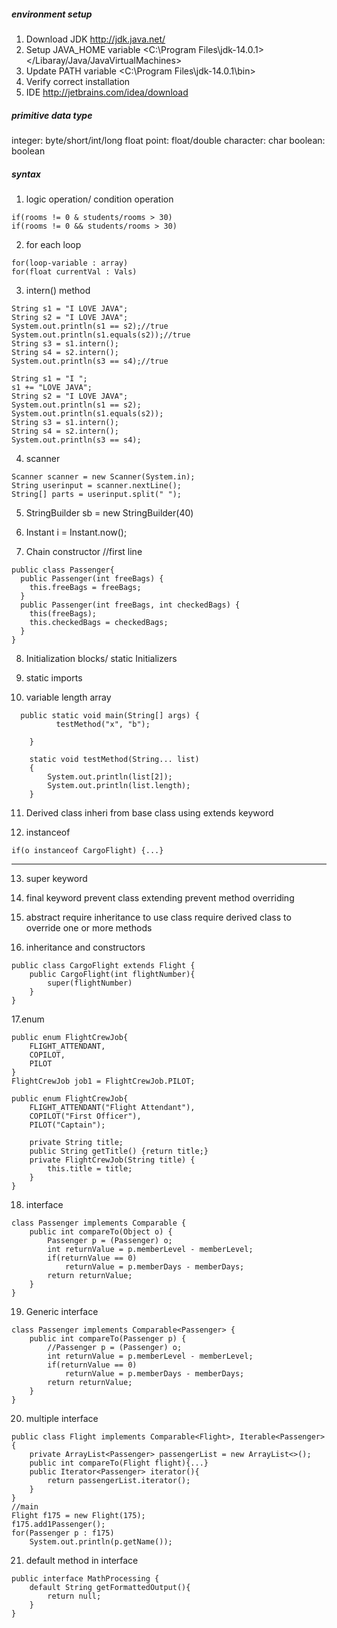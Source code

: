 ##### environment setup
1. Download JDK <http://jdk.java.net/> 
2. Setup JAVA_HOME variable <C:\Program Files\jdk-14.0.1> </Libaray/Java/JavaVirtualMachines>
3. Update PATH variable <C:\Program Files\jdk-14.0.1\bin>
4. Verify correct installation
5. IDE <http://jetbrains.com/idea/download>

##### primitive data type

integer: byte/short/int/long
float point: float/double
character: char
boolean: boolean

##### syntax
1. logic operation/ condition operation
```
if(rooms != 0 & students/rooms > 30)
if(rooms != 0 && students/rooms > 30)
```
2. for each loop
```
for(loop-variable : array)
for(float currentVal : Vals)
```
3. intern() method
```
String s1 = "I LOVE JAVA";
String s2 = "I LOVE JAVA";
System.out.println(s1 == s2);//true
System.out.println(s1.equals(s2));//true
String s3 = s1.intern();
String s4 = s2.intern();
System.out.println(s3 == s4);//true
```
```
String s1 = "I ";
s1 += "LOVE JAVA";
String s2 = "I LOVE JAVA";
System.out.println(s1 == s2);
System.out.println(s1.equals(s2));
String s3 = s1.intern();
String s4 = s2.intern();
System.out.println(s3 == s4);
```
4. scanner
```
Scanner scanner = new Scanner(System.in);
String userinput = scanner.nextLine();
String[] parts = userinput.split(" ");
```
5. StringBuilder sb = new StringBuilder(40)

6. Instant i = Instant.now();

7. Chain constructor //first line
```
public class Passenger{
  public Passenger(int freeBags) {
    this.freeBags = freeBags;
  }
  public Passenger(int freeBags, int checkedBags) {
    this(freeBags);
    this.checkedBags = checkedBags;
  }
}
```
8. Initialization blocks/ static Initializers

9. static imports

10. variable length array
```
  public static void main(String[] args) {
          testMethod("x", "b");

    }

	static void testMethod(String... list)
    {
        System.out.println(list[2]);
        System.out.println(list.length);
    }
```
11. Derived class inheri from base class using extends keyword

12. instanceof
```
if(o instanceof CargoFlight) {...}
```
-------------------------------------
13. super keyword

14. final keyword 
prevent class extending
prevent method overriding

15. abstract
require inheritance to use class
require derived class to override one or more methods

16. inheritance and constructors
```
public class CargoFlight extends Flight {
	public CargoFlight(int flightNumber){
		super(flightNumber)
	}
}
```

17.enum
```
public enum FlightCrewJob{
	FLIGHT_ATTENDANT,
	COPILOT,
	PILOT
}
FlightCrewJob job1 = FlightCrewJob.PILOT;
```
```
public enum FlightCrewJob{
	FLIGHT_ATTENDANT("Flight Attendant"),
	COPILOT("First Officer"),
	PILOT("Captain");
	
	private String title;
	public String getTitle() {return title;}
	private FlightCrewJob(String title) {
		this.title = title;
	}
}
```

18. interface
```
class Passenger implements Comparable {
	public int compareTo(Object o) {
		Passenger p = (Passenger) o;
		int returnValue = p.memberLevel - memberLevel;
		if(returnValue == 0)
			returnValue = p.memberDays - memberDays;
		return returnValue;
	}
}
```

19. Generic interface
```
class Passenger implements Comparable<Passenger> {
	public int compareTo(Passenger p) {
		//Passenger p = (Passenger) o;
		int returnValue = p.memberLevel - memberLevel;
		if(returnValue == 0)
			returnValue = p.memberDays - memberDays;
		return returnValue;
	}
}
```

20. multiple interface
```
public class Flight implements Comparable<Flight>, Iterable<Passenger> {
	private ArrayList<Passenger> passengerList = new ArrayList<>();
	public int compareTo(Flight flight){...}
	public Iterator<Passenger> iterator(){
		return passengerList.iterator();
	}
}
//main
Flight f175 = new Flight(175);
f175.add1Passenger();
for(Passenger p : f175)
	System.out.println(p.getName());
```

21. default method in interface
```
public interface MathProcessing {
	default String getFormattedOutput(){
		return null;
	}
}
```
